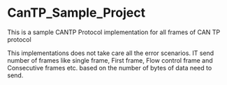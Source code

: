 # CanTP_Sample_Project
This is a sample CANTP Protocol implementation for all frames of CAN TP protocol

This implementations does not take care all the error scenarios.
IT send number of frames like single frame, First frame, Flow control frame
and Consecutive frames etc. based on the number of bytes of data need to send.
